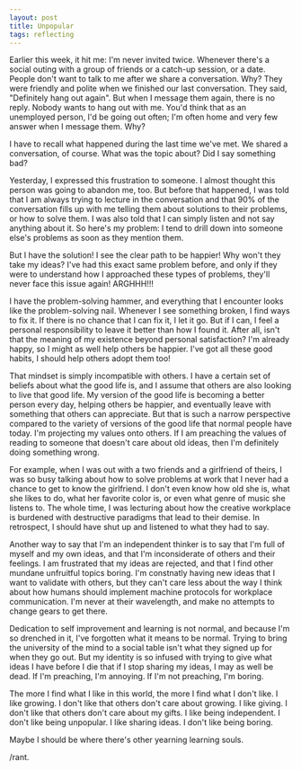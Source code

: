 ```yaml
---
layout: post
title: Unpopular
tags: reflecting
---
```



Earlier this week, it hit me: I'm never invited twice. Whenever there's a social outing with a group of friends or a catch-up session, or a date. People don't want to talk to me after we share a conversation. Why? They were friendly and polite when we finished our last conversation. They said, "Definitely hang out again". But when I message them again, there is no reply. Nobody wants to hang out with me. You'd think that as an unemployed person, I'd be going out often; I'm often home and very few answer when I message them. Why?

I have to recall what happened during the last time we've met. We shared a conversation, of course. What was the topic about? Did I say something bad?

Yesterday, I expressed this frustration to someone. I almost thought this person was going to abandon me, too. But before that happened, I was told that I am always trying to lecture in the conversation and that 90% of the conversation fills up with me telling them about solutions to their problems, or how to solve them. I was also told that I can simply listen and not say anything about it. So here's my problem: I tend to drill down into someone else's problems as soon as they mention them. 

But I have the solution! I see the clear path to be happier! Why won't they take my ideas? I've had this exact same problem before, and only if they were to understand how I approached these types of problems, they'll never face this issue again! ARGHHH!!! 

I have the problem-solving hammer, and everything that I encounter looks like the problem-solving nail. Whenever I see something broken, I find ways to fix it. If there is no chance that I can fix it, I let it go. But if I can, I feel a personal responsibility to leave it better than how I found it. After all, isn't that the meaning of my existence beyond personal satisfaction? I'm already happy, so I might as well help others be happier. I've got all these good habits, I should help others adopt them too!

That mindset is simply incompatible with others. I have a certain set of beliefs about what the good life is, and I assume that others are also looking to live that good life. My version of the good life is becoming a better person every day, helping others be happier, and eventually leave with something that others can appreciate. But that is such a narrow perspective compared to the variety of versions of the good life that normal people have today. I'm projecting my values onto others. If I am preaching the values of reading to someone that doesn't care about old ideas, then I'm definitely doing something wrong. 

For example, when I was out with a two friends and a girlfriend of theirs, I was so busy talking about how to solve problems at work that I never had a chance to get to know the girlfriend. I don't even know how old she is, what she likes to do, what her favorite color is, or even what genre of music she listens to. The whole time, I was lecturing about how the creative workplace is burdened with destructive paradigms that lead to their demise. In retrospect, I should have shut up and listened to what they had to say. 

Another way to say that I'm an independent thinker is to say that I'm full of myself and my own ideas, and that I'm inconsiderate of others and their feelings. I am frustrated that my ideas are rejected, and that I find other mundane unfruitful topics boring. I'm constnatly having new ideas that I want to validate with others, but they can't care less about the way I think about how humans should implement machine protocols for workplace communication. I'm never at their wavelength, and make no attempts to change gears to get there. 

Dedication to self improvement and learning is not normal, and because I'm so drenched in it, I've forgotten what it means to be normal. Trying to bring the university of the mind to a social table isn't what they signed up for when they go out. But my identity is so infused with trying to give what ideas I have before I die that if I stop sharing my ideas, I may as well be dead. If I'm preaching, I'm annoying. If I'm not preaching, I'm boring. 

The more I find what I like in this world, the more I find what I don't like. I like growing. I don't like that others don't care about growing. I like giving. I don't like that others don't care about my gifts. I like being independent. I don't like being unpopular. I like sharing ideas. I don't like being boring. 

Maybe I should be where there's other yearning learning souls.

/rant.



